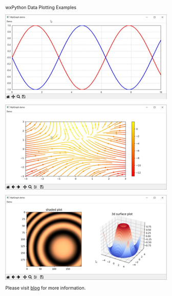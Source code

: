 wxPython Data Plotting Examples

![](Doc/image/wplgraph1.jpg)

![](Doc/image/mpl_contour.jpg)

![](Doc/image/mpl_shade.jpg)

Please visit [blog](https://innomatic.blogspot.ca) for more information.
